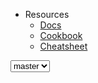 - Resources
  - [Docs](https://docs.syncano.io)
  - [Cookbook](https://cookbook.syncano.io)
  - [Cheatsheet](https://cheatsheet.syncano.io)

<div class="c-version-select">
  <select data-version>
    <option value="master">master</option>
    <option value="0">0.11.0</option>
  </select>
</div>
